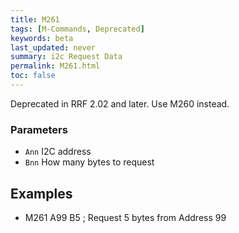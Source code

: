 ```yaml
---
title: M261
tags: [M-Commands, Deprecated] 
keywords: beta 
last_updated: never 
summary: i2c Request Data 
permalink: M261.html
toc: false 
---
```



Deprecated in RRF 2.02 and later. Use M260 instead.

### Parameters

* `Ann` I2C address
* `Bnn` How many bytes to request

## Examples

* M261 A99 B5 ; Request 5 bytes from Address 99

